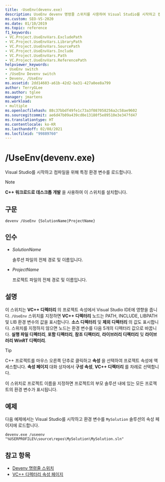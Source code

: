 ```yaml
---
title: -UseEnv(devenv.exe)
description: UseEnv devenv 명령줄 스위치를 사용하여 Visual Studio를 시작하고 컴파일을 위해 특정 환경 변수를 로드하는 방법을 알아봅니다.
ms.custom: SEO-VS-2020
ms.date: 01/10/2019
ms.topic: reference
f1_keywords:
- VC.Project.UseEnvVars.ExcludePath
- VC.Project.UseEnvVars.LibraryPath
- VC.Project.UseEnvVars.SourcePath
- VC.Project.UseEnvVars.Include
- VC.Project.UseEnvVars.Path
- VC.Project.UseEnvVars.ReferencePath
helpviewer_keywords:
- UseEnv switch
- /UseEnv Devenv switch
- Devenv, /UseEnv
ms.assetid: 2dd14603-a61b-42d2-ba31-427a0ee8a799
author: TerryGLee
ms.author: tglee
manager: jmartens
ms.workload:
- multiple
ms.openlocfilehash: 88c37bbdf49fe1c73a3f087058256a2c58ae9602
ms.sourcegitcommit: ae6d47b09a439cd0e13180f5e89510e3e347fd47
ms.translationtype: HT
ms.contentlocale: ko-KR
ms.lasthandoff: 02/08/2021
ms.locfileid: "99889760"
---
```

# <a name="useenv-devenvexe"></a>/UseEnv(devenv.exe)

Visual Studio를 시작하고 컴파일을 위해 특정 환경 변수를 로드합니다.

> [!NOTE]
> **C++ 워크로드로 데스크톱 개발** 을 사용하여 이 스위치를 설치합니다.

## <a name="syntax"></a>구문

```shell
devenv /UseEnv {SolutionName|ProjectName}
```

## <a name="arguments"></a>인수

- *SolutionName*

  솔루션 파일의 전체 경로 및 이름입니다.

- *ProjectName*

  프로젝트 파일의 전체 경로 및 이름입니다.

## <a name="remarks"></a>설명

이 스위치는 **VC++ 디렉터리** 의 프로젝트 속성에서 Visual Studio IDE에 영향을 줍니다. `/UseEnv` 스위치를 지정하면 **VC++ 디렉터리** 노드는 PATH, INCLUDE, LIBPATH 및 LIB 환경 변수의 값을 표시합니다. **소스 디렉터리** 및 **제외 디렉터리** 의 값도 표시합니다. 스위치를 지정하지 않으면 노드는 환경 변수를 다음 5개의 디렉터리 값으로 바꿉니다. **실행 파일 디렉터리**, **포함 디렉터리**, **참조 디렉터리**, **라이브러리 디렉터리** 및 **라이브러리 WinRT 디렉터리**.

> [!TIP]
> C++ 프로젝트를 마우스 오른쪽 단추로 클릭하고 **속성** 을 선택하여 프로젝트 속성에 액세스합니다. **속성 페이지** 대화 상자에서 **구성 속성**, **VC++ 디렉터리** 를 차례로 선택합니다.

이 스위치로 프로젝트 이름을 지정하면 프로젝트의 부모 솔루션 내에 있는 모든 프로젝트의 환경 변수가 표시됩니다.

## <a name="example"></a>예제

다음 예제에서는 Visual Studio를 시작하고 환경 변수를 `MySolution` 솔루션의 속성 페이지에 로드합니다.

```shell
devenv.exe /useenv "%USERPROFILE%\source\repos\MySolution\MySolution.sln"
```

## <a name="see-also"></a>참고 항목

- [Devenv 명령줄 스위치](../../ide/reference/devenv-command-line-switches.md)
- [VC++ 디렉터리 속성 페이지](/cpp/build/reference/vcpp-directories-property-page)
